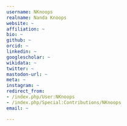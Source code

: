 ```yaml
---
username: NKnoops
realname: Nanda Knoops
website: ~
affiliation: ~
bio: ~
github: ~
orcid: ~
linkedin: ~
googlescholar: ~
wikidata: ~
twitter: ~
mastodon-url: ~
meta: ~
instagram: ~
redirect_from:
- /index.php/User:NKnoops
- /index.php/Special:Contributions/NKnoops
email: ~

---
```

